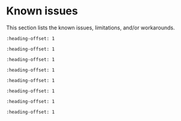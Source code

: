 # Known issues

This section lists the known issues, limitations, and/or workarounds.

```{include} /release/known_issues/known_issue_new_project_wizard_compile_failure.md
:heading-offset: 1
```

```{include} /release/known_issues/known_issue_only_freertos_is_tested_for_rtos_support.md
:heading-offset: 1
```

```{include} /release/known_issues/known_issue_bluetooth_le.md
:heading-offset: 1
```

```{include} /release/known_issues/known_issue_zigbee.md
:heading-offset: 1
```

```{include} /release/known_issues/known_issue_npw_issue.md
:heading-offset: 1
```

```{include} /release/known_issues/known_issue_flash_ROMAPI.md
:heading-offset: 1
```

```{include} /release/known_issues/known_issue_other_limitations.md
:heading-offset: 1
```
```{include} ../../../../release/known_issues/examples_hello_world_ns_secure_faults_ns_and_secure_faults_trdc_ns_have_incorrect_library_path_in_gui_projects.md
:heading-offset: 1
```